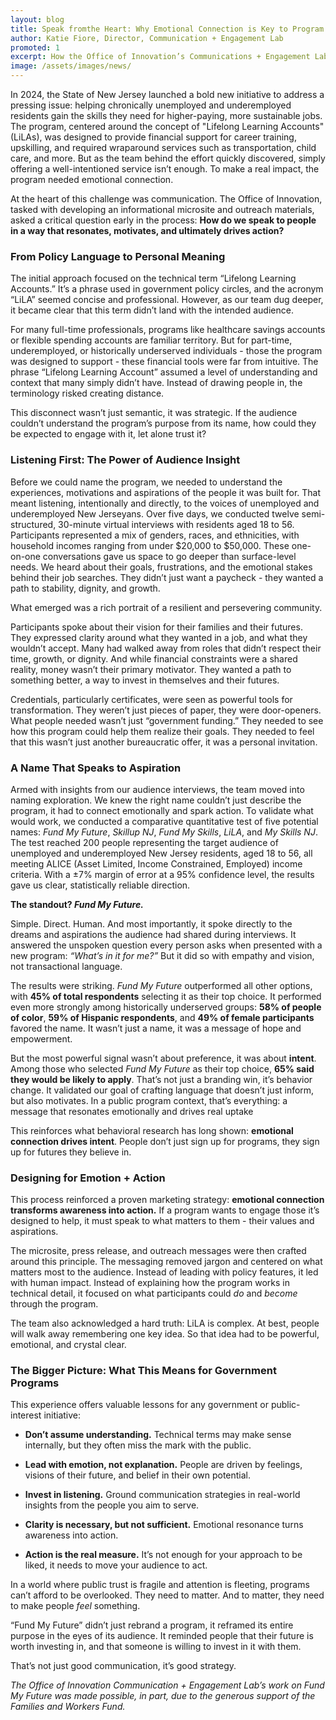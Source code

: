 ```yaml
---
layout: blog
title: Speak fromthe Heart: Why Emotional Connection is Key to Program Uptake
author: Katie Fiore, Director, Communication + Engagement Lab
promoted: 1
excerpt: How the Office of Innovation’s Communications + Engagement Lab transformed the communication of an upskilling program into a promise for a better future.
image: /assets/images/news/
---
```

In 2024, the State of New Jersey launched a bold new initiative to address a pressing issue: helping chronically unemployed and underemployed residents gain the skills they need for higher-paying, more sustainable jobs. The program, centered around the concept of "Lifelong Learning Accounts" (LiLAs), was designed to provide financial support for career training, upskilling, and required wraparound services such as transportation, child care, and more. But as the team behind the effort quickly discovered, simply offering a well-intentioned service isn’t enough. To make a real impact, the program needed emotional connection.

At the heart of this challenge was communication. The Office of Innovation, tasked with developing an informational microsite and outreach materials, asked a critical question early in the process: **How do we speak to people in a way that resonates, motivates, and ultimately drives action?**

### **From Policy Language to Personal Meaning**

The initial approach focused on the technical term “Lifelong Learning Accounts.” It’s a phrase used in government policy circles, and the acronym “LiLA” seemed concise and professional. However, as our team dug deeper, it became clear that this term didn’t land with the intended audience.

For many full-time professionals, programs like healthcare savings accounts or flexible spending accounts are familiar territory. But for part-time, underemployed, or historically underserved individuals \- those the program was designed to support \- these financial tools were far from intuitive. The phrase “Lifelong Learning Account” assumed a level of understanding and context that many simply didn’t have. Instead of drawing people in, the terminology risked creating distance.

This disconnect wasn’t just semantic, it was strategic. If the audience couldn’t understand the program’s purpose from its name, how could they be expected to engage with it, let alone trust it?

### **Listening First: The Power of Audience Insight**

Before we could name the program, we needed to understand the experiences, motivations and aspirations of the people it was built for. That meant listening, intentionally and directly, to the voices of unemployed and underemployed New Jerseyans. Over five days, we conducted twelve semi-structured, 30-minute virtual interviews with residents aged 18 to 56\. Participants represented a mix of genders, races, and ethnicities, with household incomes ranging from under $20,000 to $50,000. These one-on-one conversations gave us space to go deeper than surface-level needs. We heard about their goals, frustrations, and the emotional stakes behind their job searches. They didn’t just want a paycheck \- they wanted a path to stability, dignity, and growth.

What emerged was a rich portrait of a resilient and persevering community.

Participants spoke about their vision for their families and their futures. They expressed clarity around what they wanted in a job, and what they wouldn’t accept. Many had walked away from roles that didn’t respect their time, growth, or dignity. And while financial constraints were a shared reality, money wasn’t their primary motivator. They wanted a path to something better, a way to invest in themselves and their futures.

Credentials, particularly certificates, were seen as powerful tools for transformation. They weren’t just pieces of paper, they were door-openers. What people needed wasn’t just “government funding.” They needed to see how this program could help them realize their goals. They needed to feel that this wasn’t just another bureaucratic offer, it was a personal invitation.

### **A Name That Speaks to Aspiration**

Armed with insights from our audience interviews, the team moved into naming exploration. We knew the right name couldn’t just describe the program, it had to connect emotionally and spark action. To validate what would work, we conducted a comparative quantitative test of five potential names: *Fund My Future*, *Skillup NJ*, *Fund My Skills*, *LiLA*, and *My Skills NJ*. The test reached 200 people representing the target audience of unemployed and underemployed New Jersey residents, aged 18 to 56, all meeting ALICE (Asset Limited, Income Constrained, Employed) income criteria. With a ±7% margin of error at a 95% confidence level, the results gave us clear, statistically reliable direction.

**The standout? *Fund My Future.***

Simple. Direct. Human. And most importantly, it spoke directly to the dreams and aspirations the audience had shared during interviews. It answered the unspoken question every person asks when presented with a new program: *“What’s in it for me?”* But it did so with empathy and vision, not transactional language.

The results were striking. *Fund My Future* outperformed all other options, with **45% of total respondents** selecting it as their top choice. It performed even more strongly among historically underserved groups: **58% of people of color**, **59% of Hispanic respondents**, and **49% of female participants** favored the name. It wasn’t just a name, it was a message of hope and empowerment.

But the most powerful signal wasn’t about preference, it was about **intent**. Among those who selected *Fund My Future* as their top choice, **65% said they would be likely to apply**. That’s not just a branding win, it’s behavior change. It validated our goal of crafting language that doesn’t just inform, but also motivates. In a public program context, that’s everything: a message that resonates emotionally and drives real uptake

This reinforces what behavioral research has long shown: **emotional connection drives intent**. People don’t just sign up for programs, they sign up for futures they believe in.

### **Designing for Emotion \+ Action** 

This process reinforced a proven marketing strategy: **emotional connection transforms awareness into action.** If a program wants to engage those it’s designed to help, it must speak to what matters to them \- their values and aspirations.

The microsite, press release, and outreach messages were then crafted around this principle. The messaging removed jargon and centered on what matters most to the audience. Instead of leading with policy features, it led with human impact. Instead of explaining how the program works in technical detail, it focused on what participants could *do* and *become* through the program. 

The team also acknowledged a hard truth: LiLA is complex. At best, people will walk away remembering one key idea. So that idea had to be powerful, emotional, and crystal clear.

### **The Bigger Picture: What This Means for Government Programs**

This experience offers valuable lessons for any government or public-interest initiative:

* **Don’t assume understanding.** Technical terms may make sense internally, but they often miss the mark with the public.

* **Lead with emotion, not explanation.** People are driven by feelings, visions of their future, and belief in their own potential.

* **Invest in listening.** Ground communication strategies in real-world insights from the people you aim to serve.

* **Clarity is necessary, but not sufficient.** Emotional resonance turns awareness into action.

* **Action is the real measure.** It’s not enough for your approach to be liked, it needs to move your audience to act.

In a world where public trust is fragile and attention is fleeting, programs can’t afford to be overlooked. They need to matter. And to matter, they need to make people *feel* something.

“Fund My Future” didn’t just rebrand a program, it reframed its entire purpose in the eyes of its audience. It reminded people that their future is worth investing in, and that someone is willing to invest in it with them.

That’s not just good communication, it’s good strategy.

*The Office of Innovation Communication \+ Engagement Lab’s work on Fund My Future was made possible, in part, due to the generous support of the Families and Workers Fund.* 
